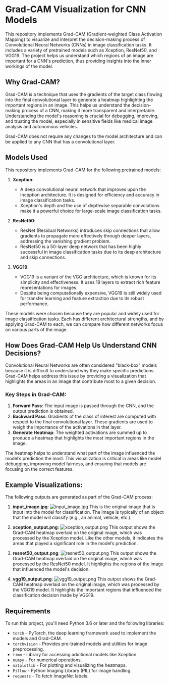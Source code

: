 # Grad-CAM Visualization for CNN Models

This repository implements Grad-CAM (Gradient-weighted Class Activation Mapping) to visualize and interpret the decision-making process of Convolutional Neural Networks (CNNs) in image classification tasks. It includes a variety of pretrained models such as Xception, ResNet50, and VGG19. The project helps us understand which regions of an image are important for a CNN's prediction, thus providing insights into the inner workings of the model.

## Why Grad-CAM?

Grad-CAM is a technique that uses the gradients of the target class flowing into the final convolutional layer to generate a heatmap highlighting the important regions in an image. This helps us understand the decision-making process of a CNN, making it more transparent and interpretable. Understanding the model's reasoning is crucial for debugging, improving, and trusting the model, especially in sensitive fields like medical image analysis and autonomous vehicles.

Grad-CAM does not require any changes to the model architecture and can be applied to any CNN that has a convolutional layer.

## Models Used

This repository implements Grad-CAM for the following pretrained models:

1. **Xception**:  
   - A deep convolutional neural network that improves upon the Inception architecture. It is designed for efficiency and accuracy in image classification tasks.
   - Xception's depth and the use of depthwise separable convolutions make it a powerful choice for large-scale image classification tasks.

2. **ResNet50**:  
   - ResNet (Residual Networks) introduces skip connections that allow gradients to propagate more effectively through deeper layers, addressing the vanishing gradient problem.
   - ResNet50 is a 50-layer deep network that has been highly successful in image classification tasks due to its deep architecture and skip connections.

3. **VGG19**:  
   - VGG19 is a variant of the VGG architecture, which is known for its simplicity and effectiveness. It uses 19 layers to extract rich feature representations for images.
   - Despite being computationally expensive, VGG19 is still widely used for transfer learning and feature extraction due to its robust performance.

These models were chosen because they are popular and widely used for image classification tasks. Each has different architectural strengths, and by applying Grad-CAM to each, we can compare how different networks focus on various parts of the image.

## How Does Grad-CAM Help Us Understand CNN Decisions?

Convolutional Neural Networks are often considered "black-box" models because it is difficult to understand why they make specific predictions. Grad-CAM helps address this issue by providing a visualization that highlights the areas in an image that contribute most to a given decision.

### Key Steps in Grad-CAM:
1. **Forward Pass**: The input image is passed through the CNN, and the output prediction is obtained.
2. **Backward Pass**: Gradients of the class of interest are computed with respect to the final convolutional layer. These gradients are used to weigh the importance of the activations in that layer.
3. **Generate Heatmap**: The weighted activations are summed up to produce a heatmap that highlights the most important regions in the image.

The heatmap helps to understand what part of the image influenced the model’s prediction the most. This visualization is critical in areas like model debugging, improving model fairness, and ensuring that models are focusing on the correct features.

## Example Visualizations:

The following outputs are generated as part of the Grad-CAM process:

1. **input_image.jpg**:  ![input_image.jpg](./images/input_image.jpg)
   This is the original image that is input into the model for classification. The image is typically of an object that the model will classify (e.g., an animal, vehicle, etc.).

2. **xception_output.png**:  ![xception_output.png](./images/xception_output.png)
   This output shows the Grad-CAM heatmap overlaid on the original image, which was processed by the Xception model. Like the other models, it indicates the areas that played a significant role in the model’s prediction.

3. **resnet50_output.png**:  ![resnet50_output.png](./images/resnet50_output.png)
   This output shows the Grad-CAM heatmap overlaid on the original image, which was processed by the ResNet50 model. It highlights the regions of the image that influenced the model's decision.

4. **vgg19_output.png**:  ![vgg19_output.png](./images/vgg19_output.png)
   This output shows the Grad-CAM heatmap overlaid on the original image, which was processed by the VGG19 model. It highlights the important regions that influenced the classification decision made by VGG19.

## Requirements

To run this project, you'll need Python 3.6 or later and the following libraries:

- `torch` - PyTorch, the deep learning framework used to implement the models and Grad-CAM.
- `torchvision` - Provides pre-trained models and utilities for image preprocessing.
- `timm` - Library for accessing additional models like Xception.
- `numpy` - For numerical operations.
- `matplotlib` - For plotting and visualizing the heatmaps.
- `Pillow` - Python Imaging Library (PIL) for image handling.
- `requests` - To fetch ImageNet labels.
